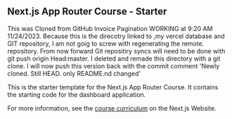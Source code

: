 ## Next.js App Router Course - Starter

This was Cloned from GitHub Invoice Pagination WORKING at 9:20 AM 11/24/2023. Because this is the direcotry linked to ,my vercel database and GIT repository, I am not goig to screw with regenerating the remote. repository. From now forward Git repositiry syncs will need to be done with git push origin Head:master. I deleted and remade this directory with a git clone. I will now push this version back with the commit comment 'Newly cloned. Still HEAD. only README.nd changed'

This is the starter template for the Next.js App Router Course. It contains the starting code for the dashboard application.

For more information, see the [course curriculum](https://nextjs.org/learn) on the Next.js Website.
